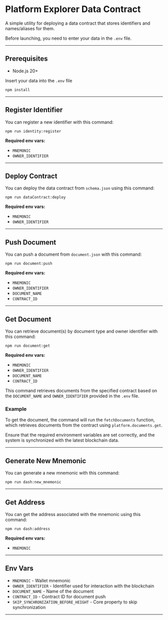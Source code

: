 # Platform Explorer Data Contract

A simple utility for deploying a data contract that stores identifiers and names/aliases for them.

Before launching, you need to enter your data in the `.env` file.

---

## Prerequisites

- Node.js 20+

Insert your data into the `.env` file
```
npm install
```
---

## Register Identifier
You can register a new identifier with this command:
```
npm run identity:register
```
**Required env vars:**
* `MNEMONIC`
* `OWNER_IDENTIFIER`
---

## Deploy Contract
You can deploy the data contract from `schema.json` using this command:
```
npm run dataContract:deploy
```
**Required env vars:**
* `MNEMONIC`
* `OWNER_IDENTIFIER`
---

## Push Document
You can push a document from `document.json` with this command:
```
npm run document:push
```
**Required env vars:**
* `MNEMONIC`
* `OWNER_IDENTIFIER`
* `DOCUMENT_NAME`
* `CONTRACT_ID`
---

## Get Document
You can retrieve document(s) by document type and owner identifier with this command:
```
npm run document:get
```
**Required env vars:**
* `MNEMONIC`
* `OWNER_IDENTIFIER`
* `DOCUMENT_NAME`
* `CONTRACT_ID`

This command retrieves documents from the specified contract based on the `DOCUMENT_NAME` and `OWNER_IDENTIFIER` provided in the `.env` file.

### Example
To get the document, the command will run the `fetchDocuments` function, which retrieves documents from the contract using `platform.documents.get`.

Ensure that the required environment variables are set correctly, and the system is synchronized with the latest blockchain data.

---

## Generate New Mnemonic
You can generate a new mnemonic with this command:
```
npm run dash:new_mnemonic
```

---

## Get Address
You can get the address associated with the mnemonic using this command:
```
npm run dash:address
```
**Required env vars:**
* `MNEMONIC`

---

## Env Vars
* `MNEMONIC` - Wallet mnemonic
* `OWNER_IDENTIFIER` - Identifier used for interaction with the blockchain
* `DOCUMENT_NAME` - Name of the document
* `CONTRACT_ID` - Contract ID for document push
* `SKIP_SYNCHRONIZATION_BEFORE_HEIGHT` - Core property to skip synchronization

---